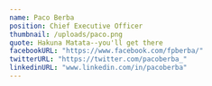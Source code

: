 ```yaml
---
name: Paco Berba
position: Chief Executive Officer
thumbnail: /uploads/paco.png
quote: Hakuna Matata--you'll get there
facebookURL: "https://www.facebook.com/fpberba/"
twitterURL: "https://twitter.com/pacoberba_"
linkedinURL: "www.linkedin.com/in/pacoberba"
---
```

